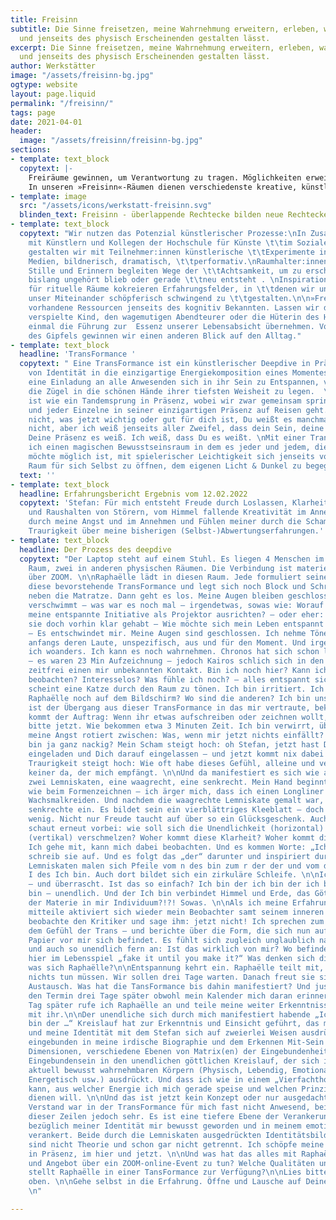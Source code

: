 ```yaml
---
title: Freisinn
subtitle: Die Sinne freisetzen, meine Wahrnehmung erweitern, erleben, was sich mit
  und jenseits des physisch Erscheinenden gestalten lässt.
excerpt: Die Sinne freisetzen, meine Wahrnehmung erweitern, erleben, was sich mit
  und jenseits des physisch Erscheinenden gestalten lässt.
author: Werkstätter
image: "/assets/freisinn-bg.jpg"
ogtype: website
layout: page.liquid
permalink: "/freisinn/"
tags: page
date: 2021-04-01
header:
  image: "/assets/freisinn/freisinn-bg.jpg"
sections:
- template: text_block
  copytext: |-
    Freiräume gewinnen, um Verantwortung zu tragen. Möglichkeiten erweitern, um mich als ganzer Mensch in Aufgaben zu stellen
    In unseren »Freisinn«-Räumen dienen verschiedenste kreative, künstlerische und kontemplative Praktiken der erweiterten Erfahrung von »Führung« oder der Verkörperung von »Verantwortung«. Denn Führung-Annehmen und Verantwortung-Ergreifen lassen sich jenseits der bekannten Pfade leichter erleben - auf sogenannten Umwegen oder in Zwischenräumen, mit der »Weisheit der Hand« oder über das Spiel, wo der »Mensch ganz Mensch« ist. Wir gehen Wege der Übung, wollen die Sinne bewusst frei nutzen, die Wahrnehmung erweitern, erleben, was sich mit und jenseits des physisch Erscheinenden gestalten lässt. Freisinn bedeutet auch freien Sinn zu finden, der als authentischer Teil der eigenen Identität entdeckt werden will.
- template: image
  src: "/assets/icons/werkstatt-freisinn.svg"
  blinden_text: Freisinn - überlappende Rechtecke bilden neue Rechtecke, neue Räume
- template: text_block
  copytext: "Wir nutzen das Potenzial künstlerischer Prozesse:\nIn Zusammenarbeit
    mit Künstlern und Kollegen der Hochschule für Künste \t\tim Sozialen Ottersberg
    gestalten wir mit Teilnehmer:innen künstlerische \t\tExperimente in verschiedenen
    Medien, bildnerisch, dramatisch, \t\tperformativ.\nRaumhalter:innen für Presencing,
    Stille und Erinnern begleiten Wege der \t\tAchtsamkeit, um zu erschließen, was
    bislang ungehört blieb oder gerade \t\tneu entsteht . \nInspirationsträger:innen
    für rituelle Räume kokreieren Erfahrungsfelder, in \t\tdenen wir uns ermächtigen,
    unser Miteinander schöpferisch schwingend zu \t\tgestalten.\n\n»Freisinn« erschließt
    vorhandene Ressourcen jenseits des kognitiv Bekannten. Lassen wir das kreativ
    verspielte Kind, den wagemutigen Abendteurer oder die Hüterin des Heiligen doch
    einmal die Führung zur  Essenz unserer Lebensabsicht übernehmen. Von der Höhe
    des Gipfels gewinnen wir einen anderen Blick auf den Alltag."
- template: text_block
  headline: 'TransFormance '
  copytext: " Eine TransFormance ist ein künstlerischer Deepdive in Präsenz jenseits
    von Identität in die einzigartige Energiekomposition eines Momentes.  \nSie ist
    eine Einladung an alle Anwesenden sich in ihr Sein zu Entspannen, vertrauensvoll
    die Zügel in die schönen Hände ihrer tiefsten Weisheit zu legen.  \nEine TransFormance
    ist wie ein Tandemsprung in Präsenz, wobei wir zwar gemeinsam springen, aber jede
    und jeder Einzelne in seiner einzigartigen Präsenz auf Reisen geht. \nIch weiß
    nicht, was jetzt wichtig oder gut für dich ist, Du weißt es manchmal und manchmal
    nicht, aber ich weiß jenseits aller Zweifel, dass dein Sein, deine Anwesenheit,
    Deine Präsenz es weiß. Ich weiß, dass Du es weißt. \nMit einer TransFormance öffne
    ich einen magischen Bewusstseinsraum in dem es jeder und jedem, die oder der das
    möchte möglich ist, mit spielerischer Leichtigkeit sich jenseits von Zeit und
    Raum für sich Selbst zu öffnen, dem eigenen Licht & Dunkel zu begegnen."
  text: ''
- template: text_block
  headline: Erfahrungsbericht Ergebnis vom 12.02.2022
  copytext: 'Stefan: Für mich entsteht Freude durch Loslassen, Klarheit durch Entscheidung
    und Raushalten von Störern, vom Himmel fallende Kreativität im Annehmen und Durchgehen
    durch meine Angst und im Annehmen und Fühlen meiner durch die Scham sich zeigende
    Traurigkeit über meine bisherigen (Selbst-)Abwertungserfahrungen.'
- template: text_block
  headline: Der Prozess des deepdive
  copytext: "Der Laptop steht auf einem Stuhl. Es liegen 4 Menschen im physischen
    Raum, zwei in anderen physischen Räumen. Die Verbindung ist materiell und digital
    über ZOOM. \n\nRaphaëlle lädt in diesen Raum. Jede formuliert seine Frage für
    diese bevorstehende TransFormance und legt sich noch Block und Schreib/Malzeug
    neben die Matratze. Dann geht es los. Meine Augen bleiben geschlossen. Meine Frage
    verschwimmt – was war es noch mal – irgendetwas, sowas wie: Worauf möchte ich
    meine entspannte Initiative als Projektor ausrichten? – oder eher: - ich hatte
    sie doch vorhin klar gehabt – Wie möchte sich mein Leben entspannt initiativ entwickeln?
    – Es entschwindet mir. Meine Augen sind geschlossen. Ich nehme Töne wahr, verfolge
    anfangs deren Laute, unspezifisch, aus und für den Moment. Und irgendwann bin
    ich woanders. Ich kann es noch wahrnehmen. Chronos hat sich schon lang verabschiedet
    – es waren 23 Min Aufzeichnung – jedoch Kairos schlich sich in den Raum und erfüllte
    zeitfrei einen mir unbekannten Kontakt. Bin ich noch hier? Kann ich mich noch
    beobachten? Interesselos? Was fühle ich noch? – alles entspannt sich.\n\nIrgendwann
    scheint eine Katze durch den Raum zu tönen. Ich bin irritiert. Ich blinzle. Ist
    Raphaëlle noch auf dem Bildschirm? Wo sind die anderen? Ich bin unsicher. Wie
    ist der Übergang aus dieser TransFormance in das mir vertraute, bekannte? Dann
    kommt der Auftrag: Wenn ihr etwas aufschreiben oder zeichnen wollt, macht das
    bitte jetzt. Wie bekommen etwa 3 Minuten Zeit. Ich bin verwirrt, überfordert,
    meine Angst rotiert zwischen: Was, wenn mir jetzt nichts einfällt? – Und: ich
    bin ja ganz nackig? Mein Scham steigt hoch: oh Stefan, jetzt hast Du hier was
    eingeladen und Dich darauf eingelassen – und jetzt kommt nix dabei raus. Meine
    Traurigkeit steigt hoch: Wie oft habe dieses Gefühl, alleine und verloren zu sein,
    keiner da, der mich empfängt. \n\nUnd da manifestiert es sich wie aus dem „Nichts“:
    zwei Lemniskaten, eine waagrecht, eine senkrecht. Mein Hand beginnt zu malen –
    wie beim Formenzeichnen – ich ärger mich, dass ich einen Longliner habe und keine
    Wachsmalkreiden. Und nachdem die waagrechte Lemniskate gemalt war, fügt sich die
    senkrechte ein. Es bildet sein ein vierblättriges Kleeblatt – doch das ist zu
    wenig. Nicht nur Freude taucht auf über so ein Glücksgeschenk. Auch die Angst
    schaut erneut vorbei: wie soll sich die Unendlichkeit (horizontal) mit der Allverbundenheit
    (vertikal) verschmelzen? Woher kommt diese Klarheit? Woher kommt dieser Impuls?
    Ich gehe mit, kann mich dabei beobachten. Und es kommen Worte: „Ich bin“. Ich
    schreib sie auf. Und es folgt das „der“ darunter und inspiriert durch die beiden
    Lemniskaten malen sich Pfeile vom n des bin zum r der der und vom d der der zum
    I des Ich bin. Auch dort bildet sich ein zirkuläre Schleife. \n\nIch bin verwirrt
    – und überrascht. Ist das so einfach? Ich bin der ich bin der ich bin der ich
    bin – unendlich. Und der Ich bin verbindet Himmel und Erde, das Göttliche mit
    der Materie in mir Individuum?!?! Sowas. \n\nAls ich meine Erfahrung und Einsichten
    mitteile aktiviert sich wieder mein Beobachter samt seinem inneren Kritiker. Ich
    beobachte den Kritiker und sage ihm: jetzt nicht! Ich sprechen zum Teil noch aus
    dem Gefühl der Trans – und berichte über die Form, die sich nun auf dem Blatt
    Papier vor mir sich befindet. Es fühlt sich zugleich unglaublich nah und intim
    und auch so unendlich fern an: Ist das wirklich von mir? Wo befinde ich mich grade
    hier im Lebensspiel „fake it until you make it?“ Was denken sich die anderen,
    was sich Raphaëlle?\n\nEntspannung kehrt ein. Raphaëlle teilt mit, dass wir jetzt
    nichts tun müssen. Wir sollen drei Tage warten. Danach freut sie sich über einen
    Austausch. Was hat die TansFormance bis dahin manifestiert? Und just. Ich vergessen
    den Termin drei Tage später obwohl mein Kalender mich daran erinnert. Erst einen
    Tag später rufe ich Raphaëlle an und teile meine weiter Erkenntnisse im Kontakt
    mit ihr.\n\nDer unendliche sich durch mich manifestiert habende „Ich bin der Ich
    bin der …“ Kreislauf hat zur Erkenntnis und Einsicht geführt, das meine Individualität
    und meine Identität mit dem Stefan sich auf zweierlei Weisen ausdrückt: Einmal
    eingebunden in meine irdische Biographie und dem Erkennen Mit-Sein der unterschiedlichen
    Dimensionen, verschiedene Ebenen von Matrix(en) der Eingebundenheit. Und mein
    Eingebundensein in den unendlichen göttlichen Kreislauf, der sich in meinen mir
    aktuell bewusst wahrnehmbaren Körpern (Physisch, Lebendig, Emotional, Mental,
    Energetisch usw.) ausdrückt. Und dass ich wie in einem „Vierfachthorus“ wählen
    kann, aus welcher Energie ich mich gerade speise und welchen Prinzipien ich damit
    dienen will. \n\nUnd das ist jetzt kein Konzept oder nur ausgedacht. Nein, mein
    Verstand war in der TransFormance für mich fast nicht Anwesend, bei Schreiben
    dieser Zeilen jedoch sehr. Es ist eine tiefere Ebene der Verankerung dieses Lebensspiels
    bezüglich meiner Identität mir bewusst geworden und in meinem emotionalen Körper
    verankert. Beide durch die Lemniskaten ausgedrückten Identitätsbildungsprozesse
    sind nicht Theorie und schon gar nicht getrennt. Ich schöpfe meine Manifestation
    in Präsenz, im hier und jetzt. \n\nUnd was hat das alles mit Raphaëlles Einladung
    und Angebot über ein ZOOM-online-Event zu tun? Welche Qualitäten und Dimensionen
    stellt Raphaëlle in einer TansFormance zur Verfügung?\n\nLies bitte wieder von
    oben. \n\nGehe selbst in die Erfahrung. Öffne und Lausche auf Deine Manifestationen.
    \n"

---
```

